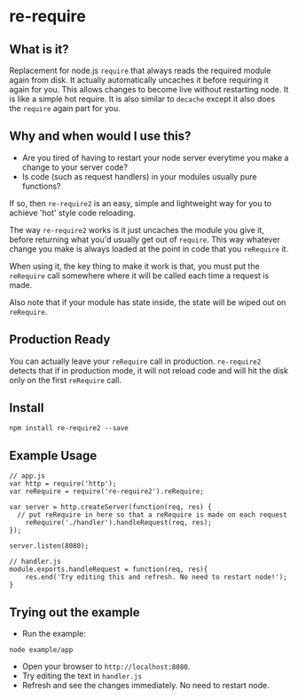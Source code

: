 re-require
=========

## What is it?

Replacement for node.js ```require``` that always reads the required module again from disk. It actually automatically uncaches it before requiring it again for you. This allows changes to become live without restarting node. It is like a simple hot require. It is also similar to ```decache``` except it also does the ```require``` again part for you.

## Why and when would I use this?

* Are you tired of having to restart your node server everytime you make a change to your server code?
* Is code (such as request handlers) in your modules usually pure functions?

If so, then ```re-require2``` is an easy, simple and lightweight way for you to achieve 'hot' style code reloading. 

The way ```re-require2``` works is it just uncaches the module you give it, before returning what you'd usually get out of ```require```. This way whatever change you make is always loaded at the point in code that you ```reRequire``` it.

When using it, the key thing to make it work is that, you must put the ```reRequire``` call somewhere where it will be called each time a request is made.

Also note that if your module has state inside, the state will be wiped out on ```reRequire```.

## Production Ready

You can actually leave your ```reRequire``` call in production. ```re-require2``` detects that if in production mode, it will not reload code and will hit the disk only on the first ```reRequire``` call.

## Install

```npm install re-require2 --save```

## Example Usage

```
// app.js
var http = require('http');
var reRequire = require('re-require2').reRequire;

var server = http.createServer(function(req, res) {
  // put reRequire in here so that a reRequire is made on each request
	reRequire('./handler').handleRequest(req, res);
});

server.listen(8080);

```

```
// handler.js
module.exports.handleRequest = function(req, res){
    res.end('Try editing this and refresh. No need to restart node!');
}
```

## Trying out the example

- Run the example:
```
node example/app
```
- Open your browser to ```http://localhost:8080```.
- Try editing the text in ```handler.js```
- Refresh and see the changes immediately. No need to restart node.
